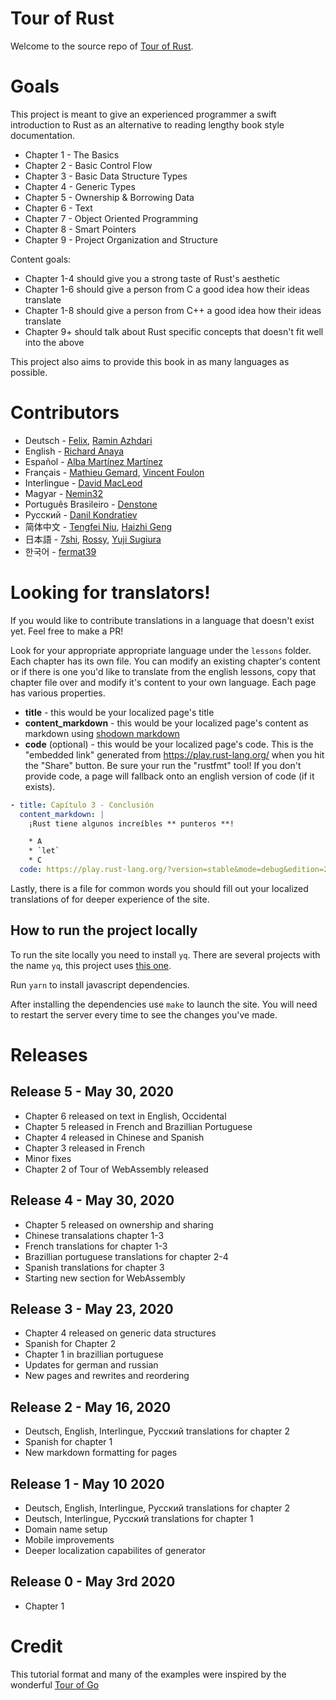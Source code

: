 # Tour of Rust

Welcome to the source repo of [Tour of Rust](https://tourofrust.com/).

# Goals

This project is meant to give an experienced programmer a swift introduction to Rust as an alternative to reading lengthy book style documentation.

* Chapter 1 - The Basics
* Chapter 2 - Basic Control Flow
* Chapter 3 - Basic Data Structure Types
* Chapter 4 - Generic Types
* Chapter 5 - Ownership & Borrowing Data
* Chapter 6 - Text
* Chapter 7 - Object Oriented Programming
* Chapter 8 - Smart Pointers
* Chapter 9 - Project Organization and Structure

Content goals:
* Chapter 1-4 should give you a strong taste of Rust's aesthetic
* Chapter 1-6 should give a person from C a good idea how their ideas translate
* Chapter 1-8 should give a person from C++ a good idea how their ideas translate
* Chapter 9+ should talk about Rust specific concepts that doesn't fit well into the above

This project also aims to provide this book in as many languages as possible.

# Contributors

* Deutsch - [Felix](https://github.com/jassler), [Ramin Azhdari](https://github.com/raminos)
* English - [Richard Anaya](https://github.com/richardanaya)
* Español - [Alba Martínez Martínez](https://github.com/albatraduce)
* Français - [Mathieu Gemard](https://github.com/mgemard), [Vincent Foulon](https://github.com/VincentFoulon80)
* Interlingue - [David MacLeod](https://github.com/Dhghomon/)
* Magyar - [Nemin32](https://github.com/Nemin32/)
* Português Brasileiro - [Denstone](https://github.com/denstone)
* Русский - [Danil Kondratiev](https://github.com/knightpp)
* 简体中文 - [Tengfei Niu](https://github.com/spartucus), [Haizhi Geng](https://github.com/JmPotato)
* 日本語 - [7shi](https://github.com/7shi), [Rossy](https://github.com/rossy0213), [Yuji Sugiura](https://github.com/leader22)
* 한국어 - [fermat39](fermat39) 

# Looking for translators!

If you would like to contribute translations in a language that doesn't exist yet.  Feel free to make a PR!

Look for your appropriate appropriate language under the `lessons` folder.  Each chapter has its own file. You can modify an existing chapter's content or if there is one you'd like to translate from the english lessons, copy that chapter file over and modify it's content to your own language. Each page has various properties.

* **title** - this would be your localized page's title
* **content_markdown** - this would be your localized page's content as markdown using [shodown markdown](https://github.com/showdownjs/showdown/wiki/Showdown's-Markdown-syntax)
* **code** (optional) - this would be your localized page's code. This is the "embedded link" generated from https://play.rust-lang.org/ when you hit the "Share" button. Be sure your run the "rustfmt" tool! If you don't provide code, a page will fallback onto an english version of code (if it exists).

```yaml
- title: Capítulo 3 - Conclusión
  content_markdown: |
    ¡Rust tiene algunos increíbles ** punteros **!

    * A
    * `let`
    * C
  code: https://play.rust-lang.org/?version=stable&mode=debug&edition=2018&code=fn%20main()%20%7B%7D%0A
```

Lastly, there is a file for common words you should fill out your localized translations of for deeper experience of the site.

## How to run the project locally

To run the site locally you need to install `yq`. There are several projects with the name `yq`, this 
project uses [this one](https://kislyuk.github.io/yq/).

Run `yarn` to install javascript dependencies.

After installing the dependencies use `make` to launch the site. You will need to restart the server every time
to see the changes you've made.

# Releases

## Release 5 - May 30, 2020
* Chapter 6 released on text in English, Occidental
* Chapter 5 released in French and Brazillian Portuguese
* Chapter 4 released in Chinese and Spanish
* Chapter 3 released in French
* Minor fixes
* Chapter 2 of Tour of WebAssembly released

## Release 4 - May 30, 2020
* Chapter 5 released on ownership and sharing
* Chinese transalations chapter 1-3
* French translations for chapter 1-3
* Brazillian portuguese translations for chapter 2-4
* Spanish translations for chapter 3
* Starting new section for WebAssembly

## Release 3 - May 23, 2020
* Chapter 4 released on generic data structures
* Spanish for Chapter 2
* Chapter 1 in brazillian portuguese
* Updates for german and russian
* New pages and rewrites and reordering

## Release 2 - May 16, 2020
* Deutsch, English, Interlingue, Русский translations for chapter 2
* Spanish for chapter 1
* New markdown formatting for pages

## Release 1 - May 10 2020
* Deutsch, English, Interlingue, Русский translations for chapter 2
* Deutsch, Interlingue, Русский translations for chapter 1
* Domain name setup
* Mobile improvements
* Deeper localization capabilites of generator

## Release 0 - May 3rd 2020
* Chapter 1

# Credit

This tutorial format and many of the examples were inspired by the wonderful [Tour of Go](https://tour.golang.org/)
